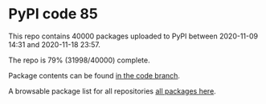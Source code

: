 # PyPI code 85

This repo contains 40000 packages uploaded to PyPI between 
2020-11-09 14:31 and 2020-11-18 23:57.

The repo is 79% (31998/40000) complete.

Package contents can be found [in the code branch](https://github.com/pypi-data/pypi-mirror-85/tree/code/packages).

A browsable package list for all repositories [all packages here](https://pypi-data.github.io/website/repositories/pypi-mirror-85).


